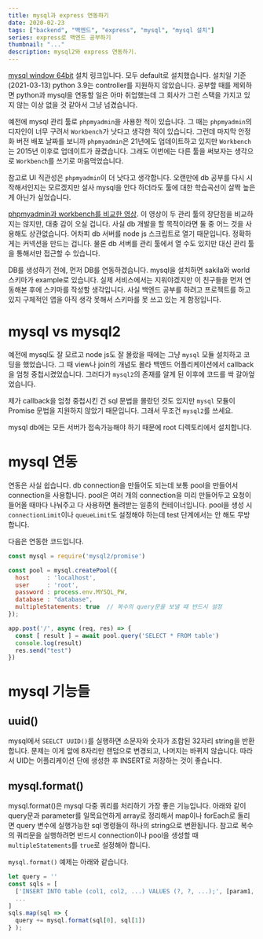 ```yaml
---
title: mysql과 express 연동하기
date: 2020-02-23
tags: ["backend", "백엔드", "express", "mysql", "mysql 설치"]
series: express로 백엔드 공부하기
thumbnail: "..."
description: mysql2와 express 연동하기.
---
```


[mysql window 64bit](https://dev.mysql.com/downloads/windows/installer/8.0.html) 설치 링크입니다. 모두 default로 설치했습니다. 설치일 기준(2021-03-13) python 3.9는 controller를 지원하지 않았습니다. 공부할 때를 제외하면 python과 mysql을 연동할 일은 아마 취업했는데 그 회사가 그런 스택을 가지고 있지 않는 이상 없을 것 같아서 그냥 넘겼습니다.

예전에 mysql 관리 툴로 `phpmyadmin`을 사용한 적이 있습니다. 그 때는 `phpmyadmin`의 디자인이 너무 구려서 `Workbench`가 낫다고 생각한 적이 있습니다. 그런데 마지막 안정화 버전 배포 날짜를 보니까 `phpmyadmin`은 21년에도 업데이트하고 있지만 `Workbench`는 2015년 이후로 업데이트가 끊겼습니다. 그래도 이번에는 다른 툴을 써보자는 생각으로 `Workbench`를 쓰기로 마음먹었습니다.

참고로 UI 직관성은 `phpmyadmin`이 더 낫다고 생각합니다. 오랜만에 db 공부를 다시 시작해서인지는 모르겠지만 설사 mysql을 안다 하더라도 툴에 대한 학습곡선이 살짝 높은 게 아닌가 싶었습니다.

[phpmyadmin과 workbench를 비교한 영상](https://www.youtube.com/watch?v=VJT1JW4qMHI). 이 영상이 두 관리 툴의 장단점을 비교하지는 않지만, 대충 감이 오실 겁니다. 사실 db 개발을 할 목적이라면 둘 중 어느 것을 사용해도 상관없습니다. 어차피 db 서버를 node js 스크립트로 열기 때문입니다. 정확하게는 커넥션을 만드는 겁니다. 물론 db 서버를 관리 툴에서 열 수도 있지만 대신 관리 툴을 통해서만 접근할 수 있습니다.

DB를 생성하기 전에, 먼저 DB를 연동하겠습니다. mysql을 설치하면 sakila와 world 스키마가 example로 있습니다. 실제 서비스에서는 지워야겠지만 이 친구들을 먼저 연동해본 후에 스키마를 작성할 생각입니다. 사실 백엔드 공부를 하려고 프로젝트를 하고 있지 구체적인 앱을 아직 생각 못해서 스키마를 못 쓰고 있는 게 함정입니다.

# mysql vs mysql2

예전에 mysql도 잘 모르고 node js도 잘 몰랐을 때에는 그냥 `mysql` 모듈 설치하고 코딩을 했었습니다. 그 때 view나 join의 개념도 몰라 백엔드 어플리케이션에서 callback을 엄청 중첩시켰었습니다. 그러다가 `mysql2`의 존재를 알게 된 이후에 코드를 싹 갈아엎었습니다.

제가 callback을 엄청 중첩시킨 건 sql 문법을 몰랐던 것도 있지만 `mysql` 모듈이 Promise 문법을 지원하지 않았기 때문입니다. 그래서 무조건 `mysql2`를 쓰세요.

mysql db에는 모든 서버가 접속가능해야 하기 때문에 root 디렉토리에서 설치합니다.

# mysql 연동
연동은 사실 쉽습니다. db connection을 만들어도 되는데 보통 pool을 만들어서 connection을 사용합니다. pool은 여러 개의 connection을 미리 만들어두고 요청이 들어올 때마다 나눠주고 다 사용하면 돌려받는 일종의 컨테이너입니다. pool을 생성 시 `connectionLimit`이나 `queueLimit`도 설정해야 하는데 test 단계에서는 안 해도 무방합니다.

다음은 연동한 코드입니다.

```js
const mysql = require('mysql2/promise')

const pool = mysql.createPool({
  host     : 'localhost',
  user     : 'root',
  password : process.env.MYSQL_PW,
  database : "database",
  multipleStatements: true  // 복수의 query문을 보낼 때 반드시 설정
});

app.post('/', async (req, res) => {
  const [ result ] = await pool.query('SELECT * FROM table')
  console.log(result)
  res.send("test")
})
```

# mysql 기능들
##  uuid()
mysql에서 `SEELCT UUID()`를 실행하면 소문자와 숫자가 조합된 32자리 string을 반환합니다. 문제는 이게 앞에 8자리만 랜덤으로 변경되고, 나머지는 바뀌지 않습니다. 따라서 UID는 어플리케이션 단에 생성한 후 INSERT로 저장하는 것이 좋습니다.

##  mysql.format()
mysql.format()은 mysql 다중 쿼리를 처리하기 가장 좋은 기능입니다. 아래와 같이 query문과 parameter를 일목요연하게 array로 정리해서 map이나 forEach로 돌리면 query 변수에 실행가능한 sql 명령들이 하나의 string으로 변환됩니다. 참고로 복수의 쿼리문을 실행하려면 반드시 connection이나 pool을 생성할 때 `multipleStatements`를 `true`로 설정해야 합니다.

`mysql.format()` 예제는 아래와 같습니다.

```js
let query = ''
const sqls = [
  ['INSERT INTO table (col1, col2, ...) VALUES (?, ?, ...);', [param1, param2, ...]],
  ...
]
sqls.map(sql => {
  query += mysql.format(sql[0], sql[1])
} );
```